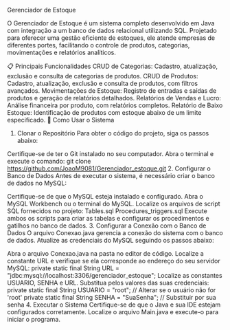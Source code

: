 Gerenciador de Estoque

O Gerenciador de Estoque é um sistema completo desenvolvido em Java com integração a um banco de dados relacional utilizando SQL. Projetado para oferecer uma gestão eficiente de estoques, ele atende empresas de diferentes portes, facilitando o controle de produtos, categorias, movimentações e relatórios analíticos.

📋 Principais Funcionalidades
CRUD de Categorias: Cadastro, atualização, exclusão e consulta de categorias de produtos.
CRUD de Produtos: Cadastro, atualização, exclusão e consulta de produtos, com filtros avançados.
Movimentações de Estoque: Registro de entradas e saídas de produtos e geração de relatórios detalhados.
Relatórios de Vendas e Lucro: Análise financeira por produto, com relatórios completos.
Relatório de Baixo Estoque: Identificação de produtos com estoque abaixo de um limite especificado.
🚀 Como Usar o Sistema
1. Clonar o Repositório
Para obter o código do projeto, siga os passos abaixo:

Certifique-se de ter o Git instalado no seu computador.
Abra o terminal e execute o comando:
git clone https://github.com/JoaoM9081/Gerenciador_estoque.git 
2. Configurar o Banco de Dados
Antes de executar o sistema, é necessário criar o banco de dados no MySQL:

Certifique-se de que o MySQL esteja instalado e configurado.
Abra o MySQL Workbench ou o terminal do MySQL.
Localize os arquivos de script SQL fornecidos no projeto:
Tables.sql
Procedures_triggers.sql
Execute ambos os scripts para criar as tabelas e configurar os procedimentos e gatilhos no banco de dados.
3. Configurar a Conexão com o Banco de Dados
O arquivo Conexao.java gerencia a conexão do sistema com o banco de dados. Atualize as credenciais do MySQL seguindo os passos abaixo:

Abra o arquivo Conexao.java na pasta no editor de código.
Localize a constante URL e verifique se ela corresponde ao endereço do seu servidor MySQL:
private static final String URL = "jdbc:mysql://localhost:3306/gerenciador_estoque";
Localize as constantes USUARIO, SENHA e URL.
Substitua pelos valores das suas credenciais:
private static final String USUARIO = "root"; // Alterar se o usuário não for 'root'
private static final String SENHA = "SuaSenha"; // Substituir por sua senha
4. Executar o Sistema
Certifique-se de que o Java e sua IDE estejam configurados corretamente.
Localize o arquivo Main.java e execute-o para iniciar o programa.
